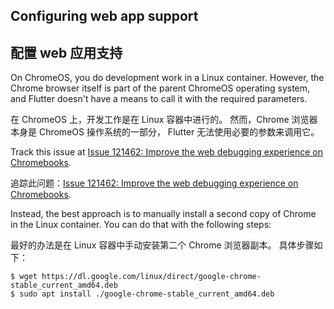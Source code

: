 ## Configuring web app support

## 配置 web 应用支持

On ChromeOS, you do development work in a Linux container.
However, the Chrome browser itself is part of the
parent ChromeOS operating system,
and Flutter doesn't have a means to call it with the required parameters.

在 ChromeOS 上，开发工作是在 Linux 容器中进行的。
然而，Chrome 浏览器本身是 ChromeOS 操作系统的一部分，
Flutter 无法使用必要的参数来调用它。

Track this issue at [Issue 121462: Improve the web debugging experience on Chromebooks]({{site.repo.flutter}}/issues/121462).

追踪此问题：[Issue 121462: Improve the web debugging experience on Chromebooks]({{site.github}}/flutter/flutter/issues/121462).

Instead, the best approach is to manually install a second copy of
Chrome in the Linux container. You can do that with the following steps:

最好的办法是在 Linux 容器中手动安装第二个 Chrome 浏览器副本。
具体步骤如下：

```terminal
$ wget https://dl.google.com/linux/direct/google-chrome-stable_current_amd64.deb
$ sudo apt install ./google-chrome-stable_current_amd64.deb
```
